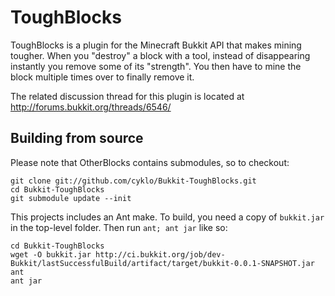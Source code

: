 ToughBlocks
===========

ToughBlocks is a plugin for the Minecraft Bukkit API that makes mining tougher.
When you "destroy" a block with a tool, instead of disappearing instantly you
remove some of its "strength". You then have to mine the block multiple times
over to finally remove it.

The related discussion thread for this plugin is located at
<http://forums.bukkit.org/threads/6546/>

Building from source
-----------

Please note that OtherBlocks contains submodules, so to checkout:

    git clone git://github.com/cyklo/Bukkit-ToughBlocks.git
    cd Bukkit-ToughBlocks
    git submodule update --init

This projects includes an Ant make. To build, you need a copy of `bukkit.jar`
in the top-level folder. Then run `ant; ant jar` like so:

    cd Bukkit-ToughBlocks
    wget -O bukkit.jar http://ci.bukkit.org/job/dev-Bukkit/lastSuccessfulBuild/artifact/target/bukkit-0.0.1-SNAPSHOT.jar
    ant
    ant jar